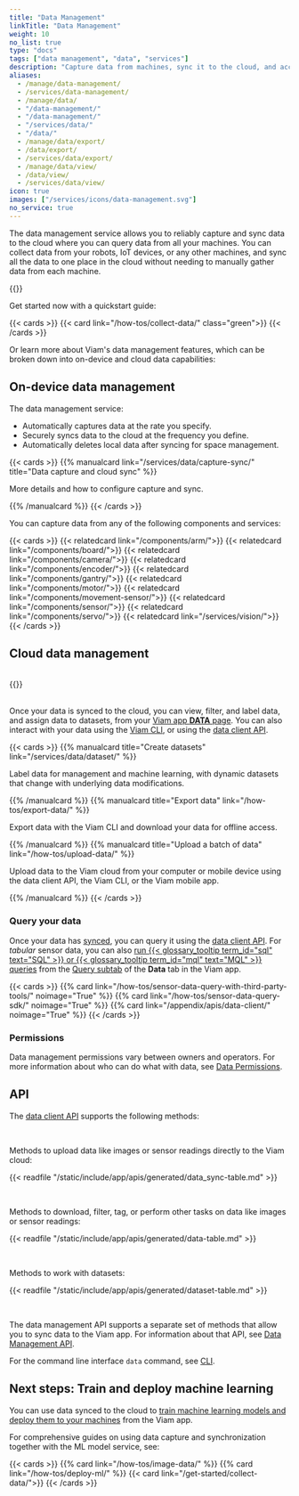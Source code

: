 ```yaml
---
title: "Data Management"
linkTitle: "Data Management"
weight: 10
no_list: true
type: "docs"
tags: ["data management", "data", "services"]
description: "Capture data from machines, sync it to the cloud, and access it and train image classification and object detection models on the data."
aliases:
  - /manage/data-management/
  - /services/data-management/
  - /manage/data/
  - "/data-management/"
  - "/data-management/"
  - "/services/data/"
  - "/data/"
  - /manage/data/export/
  - /data/export/
  - /services/data/export/
  - /manage/data/view/
  - /data/view/
  - /services/data/view/
icon: true
images: ["/services/icons/data-management.svg"]
no_service: true
---
```


The data management service allows you to reliably capture and sync data to the cloud where you can query data from all your machines.
You can collect data from your robots, IoT devices, or any other machines, and sync all the data to one place in the cloud without needing to manually gather data from each machine.

{{<youtube embed_url="https://www.youtube-nocookie.com/embed/J0NNiQD0ocQ">}}

Get started now with a quickstart guide:

{{< cards >}}
{{< card link="/how-tos/collect-data/" class="green">}}
{{< /cards >}}

Or learn more about Viam's data management features, which can be broken down into on-device and cloud data capabilities:

## On-device data management

The data management service:

- Automatically captures data at the rate you specify.
- Securely syncs data to the cloud at the frequency you define.
- Automatically deletes local data after syncing for space management.

{{< cards >}}
{{% manualcard link="/services/data/capture-sync/" title="Data capture and cloud sync" %}}

More details and how to configure capture and sync.

{{% /manualcard %}}
{{< /cards >}}

You can capture data from any of the following components and services:

{{< cards >}}
{{< relatedcard link="/components/arm/">}}
{{< relatedcard link="/components/board/">}}
{{< relatedcard link="/components/camera/">}}
{{< relatedcard link="/components/encoder/">}}
{{< relatedcard link="/components/gantry/">}}
{{< relatedcard link="/components/motor/">}}
{{< relatedcard link="/components/movement-sensor/">}}
{{< relatedcard link="/components/sensor/">}}
{{< relatedcard link="/components/servo/">}}
{{< relatedcard link="/services/vision/">}}
{{< /cards >}}

## Cloud data management

<br>
{{<imgproc src="/architecture/data-flow.svg" resize="x1100" declaredimensions=true alt="Data flowing from local disk to cloud to the Viam app, SDKs, and MQL and SQL queries." class="imgzoom">}}
<br><br>

Once your data is synced to the cloud, you can view, filter, and label data, and assign data to datasets, from your [Viam app **DATA** page](https://app.viam.com/data/view).
You can also interact with your data using the [Viam CLI](/cli/#data), or using the [data client API](/appendix/apis/data-client/).

<!-- markdownlint-disable-file MD034 -->

{{< cards >}}
{{% manualcard title="Create datasets" link="/services/data/dataset/" %}}

Label data for management and machine learning, with dynamic datasets that change with underlying data modifications.

{{% /manualcard %}}
{{% manualcard title="Export data" link="/how-tos/export-data/" %}}

Export data with the Viam CLI and download your data for offline access.

{{% /manualcard %}}
{{% manualcard title="Upload a batch of data" link="/how-tos/upload-data/" %}}

Upload data to the Viam cloud from your computer or mobile device using the data client API, the Viam CLI, or the Viam mobile app.

{{% /manualcard %}}
{{< /cards >}}

### Query your data

Once your data has [synced](/services/data/capture-sync/), you can query it using the [data client API](/appendix/apis/data-client/).
For _tabular_ sensor data, you can also [run {{< glossary_tooltip term_id="sql" text="SQL" >}} or {{< glossary_tooltip term_id="mql" text="MQL" >}} queries](/how-tos/sensor-data-query-sdk/) from the [Query subtab](https://app.viam.com/data/query) of the **Data** tab in the Viam app.

{{< cards >}}
{{% card link="/how-tos/sensor-data-query-with-third-party-tools/" noimage="True" %}}
{{% card link="/how-tos/sensor-data-query-sdk/" noimage="True" %}}
{{% card link="/appendix/apis/data-client/" noimage="True" %}}
{{< /cards >}}

### Permissions

Data management permissions vary between owners and operators.
For more information about who can do what with data, see [Data Permissions](/cloud/rbac/#data-and-machine-learning).

## API

The [data client API](/appendix/apis/data-client/) supports the following methods:

<br>

Methods to upload data like images or sensor readings directly to the Viam cloud:

{{< readfile "/static/include/app/apis/generated/data_sync-table.md" >}}

<br>

Methods to download, filter, tag, or perform other tasks on data like images or sensor readings:

{{< readfile "/static/include/app/apis/generated/data-table.md" >}}

<br>

Methods to work with datasets:

{{< readfile "/static/include/app/apis/generated/dataset-table.md" >}}

<br>

The data management API supports a separate set of methods that allow you to sync data to the Viam app.
For information about that API, see [Data Management API](/appendix/apis/services/data/).

For the command line interface `data` command, see [CLI](/cli/#data).

## Next steps: Train and deploy machine learning

You can use data synced to the cloud to [train machine learning models and deploy them to your machines](/how-tos/deploy-ml/) from the Viam app.

For comprehensive guides on using data capture and synchronization together with the ML model service, see:

{{< cards >}}
{{% card link="/how-tos/image-data/" %}}
{{% card link="/how-tos/deploy-ml/" %}}
{{< card link="/get-started/collect-data/">}}
{{< /cards >}}

